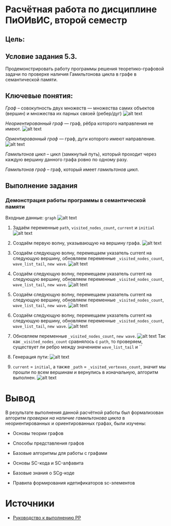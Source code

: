 # Расчётная работа по дисциплине ПиОИвИС, второй семестр


## Цель:


## Условие задания 5.3.
Продемонстрировать работу программы решения теоретико-графовой задачи по проверке наличия Гамильтонова цикла в графе в семантической памяти.

## Ключевые понятия:
*Граф* – совокупность двух множеств — множества самих объектов (вершин) и множества их парных связей (ребер/дуг)
![alt text](images/Граф.png)

*Неориентированный граф*  — граф, рёбра которого направления не имеют.
![alt text](images/Неориентированный_граф.png)

*Ориентированный граф*  — граф, дуги которого имеют направление.
![alt text](images/Ориентированный_граф.png)

*Гамильтонов цикл* – цикл (замкнутый путь), который проходит через каждую вершину данного графа ровно по одному разу.

*Гамильтонов граф* – граф, который имеет *гамильтонов цикл*.

## Выполнение задания
### Демонстрация работы программы в семантической памяти
Входные данные: `graph`
![alt text](images/Вход.png)

1. Задаём переменные `path`, `visited_nodes_count`, `current` и `initial`
![alt text](images/0.png)

2. Создаём первую волну, указывающую на вершину графа.
![alt text](images/1.png)

3. Создаём следующую волну, перемещаем указатель current на следующую вершину, обновляем переменные `_visited_nodes_count`, `wave_list_tail`, `new wave`.
![alt text](images/2.png)

4. Создаём следующую волну, перемещаем указатель current на следующую вершину, обновляем переменные `_visited_nodes_count`, `wave_list_tail`, `new wave`.
![alt text](images/3.png)

5. Создаём следующую волну, перемещаем указатель current на следующую вершину, обновляем переменные `_visited_nodes_count`, `wave_list_tail`, `new wave`.
![alt text](images/4.png)

6. Создаём следующую волну, перемещаем указатель current на следующую вершину, обновляем переменные `_visited_nodes_count`, `wave_list_tail`, `new wave`.
![alt text](images/5.png)

7. Обновляем переменные `_visited_nodes_count`, `new wave`.
![alt text](images/6.png)
Так как `_visited_nodes_count` сравнялось с `path`, то проверяем, существует ли ребро между значением `wave_list_tail` и ``

8. Генерация пути:
![alt text](images/Вход.png)

9. `current` = `initial`, а также `_path` = `_visited_vertexes_count`, значит мы прошли по всем вершинам и вернулись в изначальную, алгоритм выполнен.
![alt text](images/Вход.png)

# Вывод

В результате выполнения данной расчётной работы был формализован алгоритм *проверки на наличие гамильтонова цикла* в неориентированных и ориентированных графах, были изучены:

- Основы теории графов

- Способы представления графов

- Базовые алгоритмы для работы с графами

- Основы SC-кода и SC-алфавита

- Базовые знания о SCg-коде

- Правила формирования идетификаторов sc-элементов

# Источники

- [Руководство к выполнению РР](https://drive.google.com/drive/folders/1RSriLOZWpxyozHjUa1Kz3uZtIr0PixVh)
